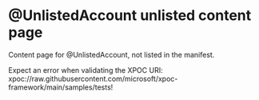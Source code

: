 # @UnlistedAccount unlisted content page

Content page for @UnlistedAccount, not listed in the manifest.

Expect an error when validating the XPOC URI: 
xpoc://raw.githubusercontent.com/microsoft/xpoc-framework/main/samples/tests!
